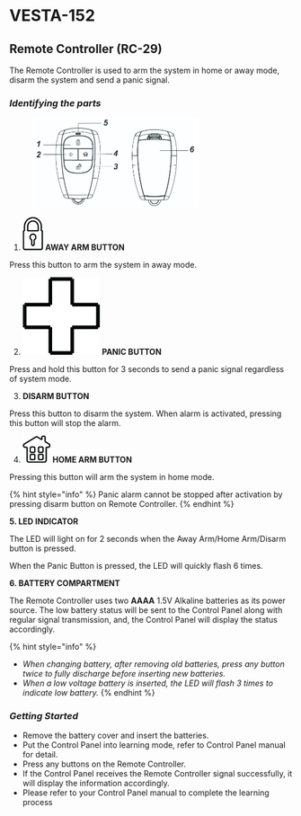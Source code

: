 # VESTA-152

## Remote Controller (RC-29)&#x20;

The Remote Controller is used to arm the system in home or away mode, disarm the system and send a panic signal.

### _**Identifying the parts**_

<figure><img src=".gitbook/assets/1 (2).png" alt="" width="298"><figcaption></figcaption></figure>

1. <img src=".gitbook/assets/1 (22).jpeg" alt="" data-size="line"> **AWAY ARM BUTTON**

&#x20;     Press this button to arm the system in away mode.

2. <img src=".gitbook/assets/2 (15).jpeg" alt="panic" data-size="line"> **PANIC BUTTON**

&#x20;      Press and hold this button for 3 seconds to send a panic signal regardless of system mode.

3. &#x20;**DISARM BUTTON**

&#x20;       Press this button to disarm the system. When alarm is activated, pressing this button will stop the         alarm.

4. <img src=".gitbook/assets/4 (12).jpeg" alt="" data-size="line"> **HOME ARM BUTTON**

&#x20;       Pressing this button will arm the system in home mode.

{% hint style="info" %}
Panic alarm cannot be stopped after activation by pressing disarm button on Remote Controller.
{% endhint %}

**5. LED INDICATOR**

&#x20;    The LED will light on for 2 seconds when the Away Arm/Home Arm/Disarm button is pressed.

&#x20;    When the Panic Button is pressed, the LED will quickly flash 6 times.

**6. BATTERY COMPARTMENT**

&#x20;   The Remote Controller uses two **AAAA** 1.5V Alkaline batteries as its power source. The low battery  status will be sent to the Control Panel along with regular signal transmission, and, the Control Panel will display the status accordingly.

{% hint style="info" %}
* _When changing battery, after removing old batteries, press any button twice to fully discharge before inserting new batteries._
* _When a low voltage battery is inserted, the LED will flash 3 times to indicate low battery._
{% endhint %}

### _**Getting Started**_

* Remove the battery cover and insert the batteries.
* Put the Control Panel into learning mode, refer to Control Panel manual for detail.
* Press any buttons on the Remote Controller.
* If the Control Panel receives the Remote Controller signal successfully, it will display the information accordingly.
* Please refer to your Control Panel manual to complete the learning process
